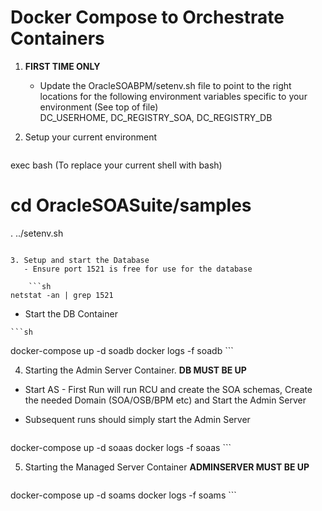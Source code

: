 # Docker Compose to Orchestrate Containers

1. **FIRST TIME ONLY**
   - Update the OracleSOABPM/setenv.sh file to point
     to the right locations for the following environment variables
     specific to your environment (See top of file)    
     DC_USERHOME, DC_REGISTRY_SOA, DC_REGISTRY_DB    

2. Setup your current environment
    ```sh
exec bash (To replace your current shell with bash)
# cd OracleSOASuite/samples
. ../setenv.sh
```

3. Setup and start the Database
   - Ensure port 1521 is free for use for the database

    ```sh
netstat -an | grep 1521
```
   - Start the DB Container

    ```sh
docker-compose up -d soadb
docker logs -f soadb
    ```

4. Starting the Admin Server Container. **DB MUST BE UP**
  - Start AS - First Run will run RCU and create the SOA schemas, 
    Create the needed Domain (SOA/OSB/BPM etc) and Start the Admin 
    Server
  - Subsequent runs should simply start the Admin Server

    ```sh
docker-compose up -d soaas
docker logs -f soaas
    ```

5.  Starting the Managed Server Container **ADMINSERVER MUST BE UP**

    ```sh
docker-compose up -d soams
docker logs -f soams
    ```
